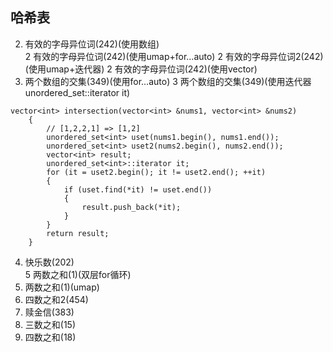 ## 哈希表

2. 有效的字母异位词(242)(使用数组)  
2 有效的字母异位词(242)(使用umap+for...auto)
2 有效的字母异位词2(242)(使用umap+迭代器)
2 有效的字母异位词(242)(使用vector)
3. 两个数组的交集(349)(使用for...auto)
3 两个数组的交集(349)(使用迭代器unordered_set<int>::iterator it)
```
vector<int> intersection(vector<int> &nums1, vector<int> &nums2)
    {
        // [1,2,2,1] => [1,2]
        unordered_set<int> uset(nums1.begin(), nums1.end());
        unordered_set<int> uset2(nums2.begin(), nums2.end());
        vector<int> result;
        unordered_set<int>::iterator it;
        for (it = uset2.begin(); it != uset2.end(); ++it)
        {
            if (uset.find(*it) != uset.end())
            {
                result.push_back(*it);
            }
        }
        return result;
    }
```
4. 快乐数(202)  
5 两数之和(1)(双层for循环)
5. 两数之和(1)(umap)
6. 四数之和2(454)
7. 赎金信(383)
8. 三数之和(15)
9. 四数之和(18)